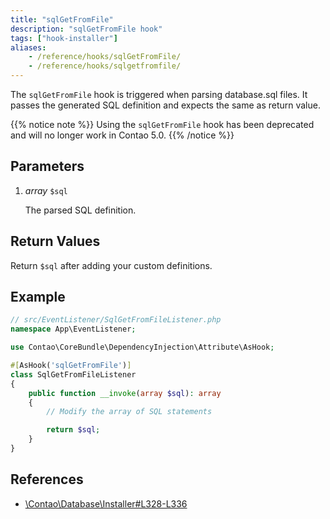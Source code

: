 ```yaml
---
title: "sqlGetFromFile"
description: "sqlGetFromFile hook"
tags: ["hook-installer"]
aliases:
    - /reference/hooks/sqlGetFromFile/
    - /reference/hooks/sqlgetfromfile/
---
```



The `sqlGetFromFile` hook is triggered when parsing database.sql files. It passes
the generated SQL definition and expects the same as return value.

{{% notice note %}}
Using the `sqlGetFromFile` hook has been deprecated and will no longer work in Contao 5.0.
{{% /notice %}}


## Parameters

1. *array* `$sql`

    The parsed SQL definition.


## Return Values

Return `$sql` after adding your custom definitions.


## Example

```php
// src/EventListener/SqlGetFromFileListener.php
namespace App\EventListener;

use Contao\CoreBundle\DependencyInjection\Attribute\AsHook;

#[AsHook('sqlGetFromFile')]
class SqlGetFromFileListener
{
    public function __invoke(array $sql): array
    {
        // Modify the array of SQL statements

        return $sql;
    }
}
```


## References

* [\Contao\Database\Installer#L328-L336](https://github.com/contao/contao/blob/4.7.6/core-bundle/src/Resources/contao/library/Contao/Database/Installer.php#L328-L336)
